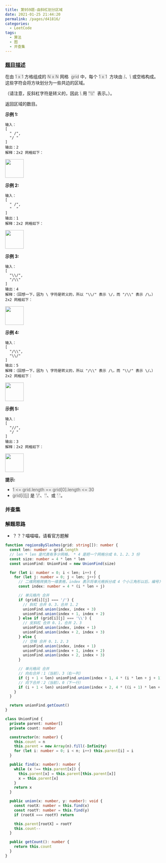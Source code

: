 ```yaml
---
title: 第959题-由斜杠划分区域
date: 2021-01-25 21:44:20
permalink: /pages/d41816/
categories:
  - LeetCode
tags:
  - 算法
  - 图
  - 并查集
---
```


### [题目描述](https://leetcode-cn.com/problems/regions-cut-by-slashes/)

在由 <font style="background: #eee; color: #666;">1 x 1</font> 方格组成的 <font style="background: #eee; color: #666;">N x N</font> 网格  <font style="background: #eee; color: #666;">grid</font> 中，每个 <font style="background: #eee; color: #666;">1 x 1</font>  方块由 <font style="background: #eee; color: #666;">/</font>、<font style="background: #eee; color: #666;">\\</font> 或空格构成。这些字符会将方块划分为一些共边的区域。

（请注意，反斜杠字符是转义的，因此 <font style="background: #eee; color: #666;">\\</font> 用 <font style="background: #eee; color: #666;">"\\\\"</font>  表示。）。

返回区域的数目。

<!-- more -->

**示例 1:**

```
输入：
[
  " /",
  "/ "
]
输出：2
解释：2x2 网格如下：
```

<img src="https://cdn.jsdelivr.net/gh/xiaojun996/CDN/images/leetcode/959-regions-cut-by-slashes-1.png" width="60" />

**示例 2:**

```
输入：
[
  " /",
  "  "
]
输出：1
解释：2x2 网格如下：
```

<img src="https://cdn.jsdelivr.net/gh/xiaojun996/CDN/images/leetcode/959-regions-cut-by-slashes-2.png" width="60" />

**示例 3:**

```
输入：
[
  "\\/",
  "/\\"
]
输出：4
解释：（回想一下，因为 \ 字符是转义的，所以 "\\/" 表示 \/，而 "/\\" 表示 /\。）
2x2 网格如下：
```

<img src="https://cdn.jsdelivr.net/gh/xiaojun996/CDN/images/leetcode/959-regions-cut-by-slashes-3.png" width="60" />

**示例 4:**

```
输入：
[
  "/\\",
  "\\/"
]
输出：5
解释：（回想一下，因为 \ 字符是转义的，所以 "/\\" 表示 /\，而 "\\/" 表示 \/。）
2x2 网格如下：
```

<img src="https://cdn.jsdelivr.net/gh/xiaojun996/CDN/images/leetcode/959-regions-cut-by-slashes-4.png" width="60" />

**示例 5:**

```
输入：
[
  "//",
  "/ "
]
输出：3
解释：2x2 网格如下：
```

<img src="https://cdn.jsdelivr.net/gh/xiaojun996/CDN/images/leetcode/959-regions-cut-by-slashes-5.png" width="60" />

**提示:**

- <font style="background: #eee; color: #666;">1 <= grid.length == grid[0].length <= 30</font>
- <font style="background: #eee; color: #666;">grid[i][j]</font> 是 <font style="background: #eee; color: #666;">'/'</font>、<font style="background: #eee; color: #666;">'\'</font>、或 <font style="background: #eee; color: #666;">' '</font>。

### 并查集

### 解题思路

- ？？？喵喵喵，请看官方题解

```TypeScript
function regionsBySlashes(grid: string[]): number {
  const len: number = grid.length
  // len * len 是代表有多少网格， * 4 是把一个网格分成 0、1、2、3 份
  const size: number = 4 * len * len
  const unionFind: UnionFind = new UnionFind(size)

  for (let i: number = 0; i < len; i++) {
    for (let j: number = 0; j < len; j++) {
      // 二维网格转换为一维表格，index 表示将单元格拆分成 4 个小三角形以后，编号为 0 的小三角形的在并查集中的下标
      const index: number = 4 * (i * len + j)

      // 单元格内 合并
      if (grid[i][j] === '/') {
        // 斜杠 合并 0、3，合并 1、2
        unionFind.union(index, index + 3)
        unionFind.union(index + 1, index + 2)
      } else if (grid[i][j] === '\\') {
        // 反斜杠 合并 0、1，合并 2、3
        unionFind.union(index, index + 1)
        unionFind.union(index + 2, index + 3)
      } else {
        // 空格 合并 0、1、2、3
        unionFind.union(index, index + 1)
        unionFind.union(index + 1, index + 2)
        unionFind.union(index + 2, index + 3)
      }

      // 单元格间 合并
      // 向右合并：1（当前）、3（右一列）
      if (j + 1 < len) unionFind.union(index + 1, 4 * (i * len + j + 1) + 3)
      // 向下合并：2（当前）、0（下一行）
      if (i + 1 < len) unionFind.union(index + 2, 4 * ((i + 1) * len + j) + 0)
    }
  }

  return unionFind.getCount()
}

class UnionFind {
  private parent: number[]
  private count: number

  constructor(n: number) {
    this.count = n
    this.parent = new Array(n).fill(-Infinity)
    for (let i: number = 0; i < n; i++) this.parent[i] = i
  }

  public find(x: number): number {
    while (x !== this.parent[x]) {
      this.parent[x] = this.parent[this.parent[x]]
      x = this.parent[x]
    }
    return x
  }

  public union(x: number, y: number): void {
    const rootX: number = this.find(x)
    const rootY: number = this.find(y)
    if (rootX === rootY) return

    this.parent[rootX] = rootY
    this.count--
  }

  public getCount(): number {
    return this.count
  }
}
```

